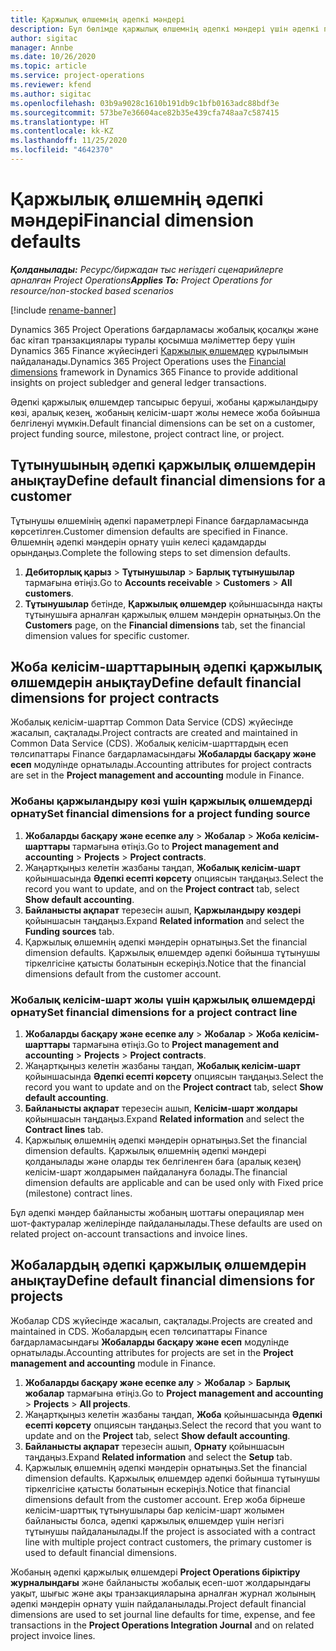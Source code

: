 ```yaml
---
title: Қаржылық өлшемнің әдепкі мәндері
description: Бұл бөлімде қаржылық өлшемнің әдепкі мәндері үшін әдепкі параметрлерді орнату туралы ақпарат берілген.
author: sigitac
manager: Annbe
ms.date: 10/26/2020
ms.topic: article
ms.service: project-operations
ms.reviewer: kfend
ms.author: sigitac
ms.openlocfilehash: 03b9a9028c1610b191db9c1bfb0163adc88bdf3e
ms.sourcegitcommit: 573be7e36604ace82b35e439cfa748aa7c587415
ms.translationtype: HT
ms.contentlocale: kk-KZ
ms.lasthandoff: 11/25/2020
ms.locfileid: "4642370"
---
```

# <a name="financial-dimension-defaults"></a><span data-ttu-id="4baf8-103">Қаржылық өлшемнің әдепкі мәндері</span><span class="sxs-lookup"><span data-stu-id="4baf8-103">Financial dimension defaults</span></span>

<span data-ttu-id="4baf8-104">_**Қолданылады:** Ресурс/биржадан тыс негіздегі сценарийлерге арналған Project Operations_</span><span class="sxs-lookup"><span data-stu-id="4baf8-104">_**Applies To:** Project Operations for resource/non-stocked based scenarios_</span></span>

[!include [rename-banner](~/includes/cc-data-platform-banner.md)]

<span data-ttu-id="4baf8-105">Dynamics 365 Project Operations бағдарламасы жобалық қосалқы және бас кітап транзакциялары туралы қосымша мәліметтер беру үшін Dynamics 365 Finance жүйесіндегі [Қаржылық өлшемдер](https://docs.microsoft.com/dynamics365/finance/general-ledger/financial-dimensions) құрылымын пайдаланады.</span><span class="sxs-lookup"><span data-stu-id="4baf8-105">Dynamics 365 Project Operations uses the [Financial dimensions](https://docs.microsoft.com/dynamics365/finance/general-ledger/financial-dimensions) framework in Dynamics 365 Finance to provide additional insights on project subledger and general ledger transactions.</span></span>

<span data-ttu-id="4baf8-106">Әдепкі қаржылық өлшемдер тапсырыс беруші, жобаны қаржыландыру көзі, аралық кезең, жобаның келісім-шарт жолы немесе жоба бойынша белгіленуі мүмкін.</span><span class="sxs-lookup"><span data-stu-id="4baf8-106">Default financial dimensions can be set on a customer, project funding source, milestone, project contract line, or project.</span></span>

## <a name="define-default-financial-dimensions-for-a-customer"></a><span data-ttu-id="4baf8-107">Тұтынушының әдепкі қаржылық өлшемдерін анықтау</span><span class="sxs-lookup"><span data-stu-id="4baf8-107">Define default financial dimensions for a customer</span></span>

<span data-ttu-id="4baf8-108">Тұтынушы өлшемінің әдепкі параметрлері Finance бағдарламасында көрсетілген.</span><span class="sxs-lookup"><span data-stu-id="4baf8-108">Customer dimension defaults are specified in Finance.</span></span> <span data-ttu-id="4baf8-109">Өлшемнің әдепкі мәндерін орнату үшін келесі қадамдарды орындаңыз.</span><span class="sxs-lookup"><span data-stu-id="4baf8-109">Complete the following steps to set dimension defaults.</span></span>

1. <span data-ttu-id="4baf8-110">**Дебиторлық қарыз** > **Тұтынушылар** > **Барлық тұтынушылар** тармағына өтіңіз.</span><span class="sxs-lookup"><span data-stu-id="4baf8-110">Go to **Accounts receivable** > **Customers** > **All customers**.</span></span>
2. <span data-ttu-id="4baf8-111">**Тұтынушылар** бетінде, **Қаржылық өлшемдер** қойыншасында нақты тұтынушыға арналған қаржылық өлшем мәндерін орнатыңыз.</span><span class="sxs-lookup"><span data-stu-id="4baf8-111">On the **Customers** page, on the **Financial dimensions** tab, set the financial dimension values for specific customer.</span></span>

## <a name="define-default-financial-dimensions-for-project-contracts"></a><span data-ttu-id="4baf8-112">Жоба келісім-шарттарының әдепкі қаржылық өлшемдерін анықтау</span><span class="sxs-lookup"><span data-stu-id="4baf8-112">Define default financial dimensions for project contracts</span></span>

<span data-ttu-id="4baf8-113">Жобалық келісім-шарттар Common Data Service (CDS) жүйесінде жасалып, сақталады.</span><span class="sxs-lookup"><span data-stu-id="4baf8-113">Project contracts are created and maintained in Common Data Service (CDS).</span></span> <span data-ttu-id="4baf8-114">Жобалық келісім-шарттардың есеп төлсипаттары Finance бағдарламасындағы **Жобаларды басқару және есеп** модулінде орнатылады.</span><span class="sxs-lookup"><span data-stu-id="4baf8-114">Accounting attributes for project contracts are set in the **Project management and accounting** module in Finance.</span></span>

### <a name="set-financial-dimensions-for-a-project-funding-source"></a><span data-ttu-id="4baf8-115">Жобаны қаржыландыру көзі үшін қаржылық өлшемдерді орнату</span><span class="sxs-lookup"><span data-stu-id="4baf8-115">Set financial dimensions for a project funding source</span></span>

1. <span data-ttu-id="4baf8-116">**Жобаларды басқару және есепке алу** > **Жобалар** > **Жоба келісім-шарттары** тармағына өтіңіз.</span><span class="sxs-lookup"><span data-stu-id="4baf8-116">Go to **Project management and accounting** > **Projects** > **Project contracts**.</span></span>
2. <span data-ttu-id="4baf8-117">Жаңартқыңыз келетін жазбаны таңдап, **Жобалық келісім-шарт** қойыншасында **Әдепкі есепті көрсету** опциясын таңдаңыз.</span><span class="sxs-lookup"><span data-stu-id="4baf8-117">Select the record you want to update, and on the **Project contract** tab, select **Show default accounting**.</span></span>
3. <span data-ttu-id="4baf8-118">**Байланысты ақпарат** терезесін ашып, **Қаржыландыру көздері** қойыншасын таңдаңыз.</span><span class="sxs-lookup"><span data-stu-id="4baf8-118">Expand **Related information** and select the **Funding sources** tab.</span></span>
4. <span data-ttu-id="4baf8-119">Қаржылық өлшемнің әдепкі мәндерін орнатыңыз.</span><span class="sxs-lookup"><span data-stu-id="4baf8-119">Set the financial dimension defaults.</span></span> <span data-ttu-id="4baf8-120">Қаржылық өлшемдер әдепкі бойынша тұтынушы тіркелгісіне қатысты болатынын ескеріңіз.</span><span class="sxs-lookup"><span data-stu-id="4baf8-120">Notice that the financial dimensions default from the customer account.</span></span>

### <a name="set-financial-dimensions-for-a-project-contract-line"></a><span data-ttu-id="4baf8-121">Жобалық келісім-шарт жолы үшін қаржылық өлшемдерді орнату</span><span class="sxs-lookup"><span data-stu-id="4baf8-121">Set financial dimensions for a project contract line</span></span>

1. <span data-ttu-id="4baf8-122">**Жобаларды басқару және есепке алу** > **Жобалар** > **Жоба келісім-шарттары** тармағына өтіңіз.</span><span class="sxs-lookup"><span data-stu-id="4baf8-122">Go to **Project management and accounting** > **Projects** > **Project contracts**.</span></span>
2. <span data-ttu-id="4baf8-123">Жаңартқыңыз келетін жазбаны таңдап, **Жобалық келісім-шарт** қойыншасында **Әдепкі есепті көрсету** опциясын таңдаңыз.</span><span class="sxs-lookup"><span data-stu-id="4baf8-123">Select the record you want to update and on the **Project contract** tab, select **Show default accounting**.</span></span>
3. <span data-ttu-id="4baf8-124">**Байланысты ақпарат** терезесін ашып, **Келісім-шарт жолдары** қойыншасын таңдаңыз.</span><span class="sxs-lookup"><span data-stu-id="4baf8-124">Expand **Related information** and select the **Contract lines** tab.</span></span>
4. <span data-ttu-id="4baf8-125">Қаржылық өлшемнің әдепкі мәндерін орнатыңыз.</span><span class="sxs-lookup"><span data-stu-id="4baf8-125">Set the financial dimension defaults.</span></span> <span data-ttu-id="4baf8-126">Қаржылық өлшемнің әдепкі мәндері қолданылады және оларды тек белгіленген баға (аралық кезең) келісім-шарт жолдарымен пайдалануға болады.</span><span class="sxs-lookup"><span data-stu-id="4baf8-126">The financial dimension defaults are applicable and can be used only with Fixed price (milestone) contract lines.</span></span>

<span data-ttu-id="4baf8-127">Бұл әдепкі мәндер байланысты жобаның шоттағы операциялар мен шот-фактуралар желілерінде пайдаланылады.</span><span class="sxs-lookup"><span data-stu-id="4baf8-127">These defaults are used on related project on-account transactions and invoice lines.</span></span>

## <a name="define-default-financial-dimensions-for-projects"></a><span data-ttu-id="4baf8-128">Жобалардың әдепкі қаржылық өлшемдерін анықтау</span><span class="sxs-lookup"><span data-stu-id="4baf8-128">Define default financial dimensions for projects</span></span>

<span data-ttu-id="4baf8-129">Жобалар CDS жүйесінде жасалып, сақталады.</span><span class="sxs-lookup"><span data-stu-id="4baf8-129">Projects are created and maintained in CDS.</span></span> <span data-ttu-id="4baf8-130">Жобалардың есеп төлсипаттары Finance бағдарламасындағы **Жобаларды басқару және есеп** модулінде орнатылады.</span><span class="sxs-lookup"><span data-stu-id="4baf8-130">Accounting attributes for projects are set in the **Project management and accounting** module in Finance.</span></span>

1. <span data-ttu-id="4baf8-131">**Жобаларды басқару және есепке алу** > **Жобалар** > **Барлық жобалар** тармағына өтіңіз.</span><span class="sxs-lookup"><span data-stu-id="4baf8-131">Go to **Project management and accounting** > **Projects** > **All projects**.</span></span>
2. <span data-ttu-id="4baf8-132">Жаңартқыңыз келетін жазбаны таңдап, **Жоба** қойыншасында **Әдепкі есепті көрсету** опциясын таңдаңыз.</span><span class="sxs-lookup"><span data-stu-id="4baf8-132">Select the record that you want to update and on the **Project** tab, select **Show default accounting**.</span></span>
3. <span data-ttu-id="4baf8-133">**Байланысты ақпарат** терезесін ашып, **Орнату** қойыншасын таңдаңыз.</span><span class="sxs-lookup"><span data-stu-id="4baf8-133">Expand **Related information** and select the **Setup** tab.</span></span>
4. <span data-ttu-id="4baf8-134">Қаржылық өлшемнің әдепкі мәндерін орнатыңыз.</span><span class="sxs-lookup"><span data-stu-id="4baf8-134">Set the financial dimension defaults.</span></span> <span data-ttu-id="4baf8-135">Қаржылық өлшемдер әдепкі бойынша тұтынушы тіркелгісіне қатысты болатынын ескеріңіз.</span><span class="sxs-lookup"><span data-stu-id="4baf8-135">Notice that financial dimensions default from the customer account.</span></span> <span data-ttu-id="4baf8-136">Егер жоба бірнеше келісім-шарттық тұтынушылары бар келісім-шарт жолымен байланысты болса, әдепкі қаржылық өлшемдер үшін негізгі тұтынушы пайдаланылады.</span><span class="sxs-lookup"><span data-stu-id="4baf8-136">If the project is associated with a contract line with multiple project contract customers, the primary customer is used to default financial dimensions.</span></span>

<span data-ttu-id="4baf8-137">Жобаның әдепкі қаржылық өлшемдері **Project Operations біріктіру журналындағы** және байланысты жобалық есеп-шот жолдарындағы уақыт, шығыс және ақы транзакцияларына арналған журнал жолының әдепкі мәндерін орнату үшін пайдаланылады.</span><span class="sxs-lookup"><span data-stu-id="4baf8-137">Project default financial dimensions are used to set journal line defaults for time, expense, and fee transactions in the **Project Operations Integration Journal** and on related project invoice lines.</span></span>
